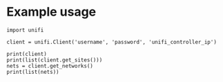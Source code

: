 # Example usage

    import unifi

    client = unifi.Client('username', 'password', 'unifi_controller_ip')

    print(client)
    print(list(client.get_sites()))
    nets = client.get_networks()
    print(list(nets))

